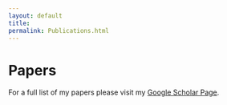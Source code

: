 ```yaml
---
layout: default
title:
permalink: Publications.html
---
```


<div class="blurb">
	<h1>Papers</h1>
	<p>For a full list of my papers please visit my
	<a href="https://scholar.google.com/citations?hl=en&user=fE3FSqIAAAAJ&view_op=list_works&sortby=pubdate" >
		Google Scholar Page</a>.</p>

</div><!-- /.blurb -->

